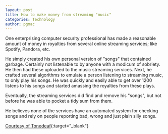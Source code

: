 ```yaml
---
layout: post
title: How to make money from streaming "music"
categories: Technology
author: pgmac
---
```

One enterprising computer security professional has made a reasonable amount of money in royalties from several online streaming services; like Spotify, Pandora, etc.

He simply created his own personal version of "songs" that contained garbage.  Certainly not listenable to by anyone with a modicum of sobriety.  He then had these uploaded to the music streaming services.  Next, he crafted several algorithms to emulate a person listening to streaming music, to only play his songs.  He was quickly and easily able to get over 1200 listens to his songs and started amassing the royalties from these plays.

Eventually, the streaming services did find and remove his "songs", but not before he was able to pocket a tidy sum from them.

He believes none of the services have an automated system for checking songs and rely on people reporting bad, wrong and just plain silly songs.

[Courtesy of Tonedeaf](http://www.tonedeaf.com.au/news/international-news/359130/hacker-tricks-streaming-services-makes-big-bucks-from-unlistenable-music.htm){:target="_blank"}
